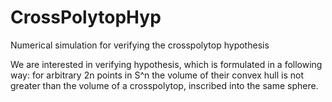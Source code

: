 # CrossPolytopHyp

Numerical simulation for verifying the crosspolytop hypothesis

We are interested in verifying hypothesis, which is formulated in a following way: for arbitrary 2n points in S^n the volume of their convex hull is not greater than the volume of a crosspolytop, inscribed into the same sphere.
